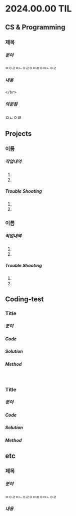 # 2024.00.00 TIL

## CS & Programming
### 제목

##### 분야
    ㅁㅇㄹㅁㄴㅇㄹㅇㅁㄻㅇㅁㄴㅇㄹ

##### 내용
    </br>
##### 의문점
ㅁㄴㅇㄹ


## Projects
### 이름
##### 작업내역
1. 
2. 
##### Trouble Shooting
1. 
2. 

### 이름
##### 작업내역
1. 
2. 
##### Trouble Shooting
1. 
2. 

## Coding-test
### Title
##### 분야
##### Code
##### Solution
##### Method

<br>

### Title
##### 분야
##### Code
##### Solution
##### Method

## etc
### 제목

##### 분야
    ㅁㅇㄹㅁㄴㅇㄹㅇㅁㄻㅇㅁㄴㅇㄹ

##### 내용
